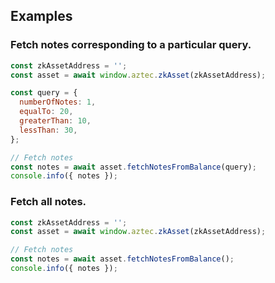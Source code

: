## Examples

### Fetch notes corresponding to a particular query.

```js
const zkAssetAddress = '';
const asset = await window.aztec.zkAsset(zkAssetAddress);

const query = {
  numberOfNotes: 1,
  equalTo: 20,
  greaterThan: 10,
  lessThan: 30,
};

// Fetch notes
const notes = await asset.fetchNotesFromBalance(query);
console.info({ notes });
```


### Fetch all notes.

```js
const zkAssetAddress = '';
const asset = await window.aztec.zkAsset(zkAssetAddress);

// Fetch notes
const notes = await asset.fetchNotesFromBalance();
console.info({ notes });
```
